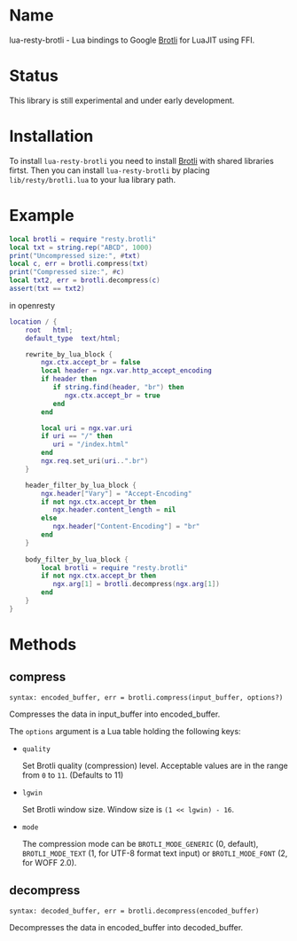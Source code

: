 Name
====
lua-resty-brotli - Lua bindings to Google
[Brotli](https://github.com/google/brotli) for LuaJIT using FFI.


Status
======
This library is still experimental and under early development.


Installation
============
To install `lua-resty-brotli` you need to install
[Brotli](https://github.com/google/brotli#build-instructions)
with shared libraries firtst.
Then you can install `lua-resty-brotli` by placing `lib/resty/brotli.lua` to
your lua library path.


Example
=======
```` lua
local brotli = require "resty.brotli"
local txt = string.rep("ABCD", 1000)
print("Uncompressed size:", #txt)
local c, err = brotli.compress(txt)
print("Compressed size:", #c)
local txt2, err = brotli.decompress(c)
assert(txt == txt2)
````

in openresty
```` lua
location / {
    root   html;
    default_type  text/html;

    rewrite_by_lua_block {
        ngx.ctx.accept_br = false
        local header = ngx.var.http_accept_encoding
        if header then
           if string.find(header, "br") then
              ngx.ctx.accept_br = true
           end
        end

        local uri = ngx.var.uri
        if uri == "/" then
           uri = "/index.html"
        end
        ngx.req.set_uri(uri..".br")
    }

    header_filter_by_lua_block {
        ngx.header["Vary"] = "Accept-Encoding"                
        if not ngx.ctx.accept_br then
           ngx.header.content_length = nil
        else
           ngx.header["Content-Encoding"] = "br"
        end
    }
    
    body_filter_by_lua_block {
        local brotli = require "resty.brotli"
        if not ngx.ctx.accept_br then
           ngx.arg[1] = brotli.decompress(ngx.arg[1])
        end
    }
}
````

Methods
=======

compress
--------
`syntax: encoded_buffer, err = brotli.compress(input_buffer, options?)`

Compresses the data in input_buffer into encoded_buffer.

The `options` argument is a Lua table holding the following keys:

* `quality`

    Set Brotli quality (compression) level.
    Acceptable values are in the range from `0` to `11`.
    (Defaults to 11)

* `lgwin`

    Set Brotli window size. Window size is `(1 << lgwin) - 16`.

* `mode`

    The compression mode can be `BROTLI_MODE_GENERIC` (0, default),
   `BROTLI_MODE_TEXT` (1, for UTF-8 format text input) or
   `BROTLI_MODE_FONT` (2, for WOFF 2.0).

decompress
----------
`syntax: decoded_buffer, err = brotli.decompress(encoded_buffer)`

Decompresses the data in encoded_buffer into decoded_buffer.

